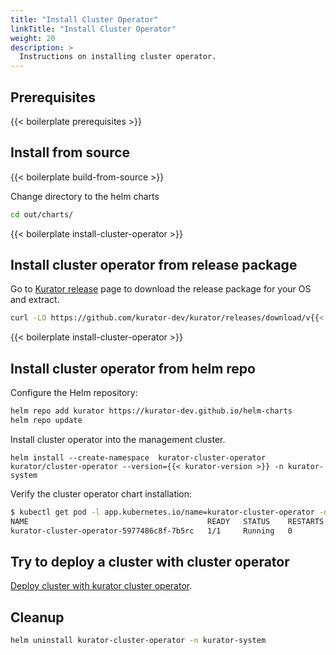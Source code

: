 ```yaml
---
title: "Install Cluster Operator"
linkTitle: "Install Cluster Operator"
weight: 20
description: >
  Instructions on installing cluster operator.
---
```


## Prerequisites

{{< boilerplate prerequisites >}}

## Install from source

{{< boilerplate build-from-source >}}


Change directory to the helm charts

```bash
cd out/charts/
```

{{< boilerplate install-cluster-operator >}}


## Install cluster operator from release package

Go to [Kurator release](https://github.com/kurator-dev/kurator/releases) page to download the release package for your OS and extract.

```bash
curl -LO https://github.com/kurator-dev/kurator/releases/download/v{{< kurator-version >}}/cluster-operator-{{< kurator-version >}}.tgz
```

{{< boilerplate install-cluster-operator >}}

## Install cluster operator from helm repo

Configure the Helm repository:

```bash
helm repo add kurator https://kurator-dev.github.io/helm-charts
helm repo update
```

Install cluster operator into the management cluster.

```console
helm install --create-namespace  kurator-cluster-operator kurator/cluster-operator --version={{< kurator-version >}} -n kurator-system 

```

Verify the cluster operator chart installation:

```bash
$ kubectl get pod -l app.kubernetes.io/name=kurator-cluster-operator -n kurator-system
NAME                                        READY   STATUS    RESTARTS   AGE
kurator-cluster-operator-5977486c8f-7b5rc   1/1     Running   0          21h
```


## Try to deploy a cluster with cluster operator

[Deploy cluster with kurator cluster operator](/docs/cluster-operator/kurator-cluster-api).

## Cleanup

```bash
helm uninstall kurator-cluster-operator -n kurator-system
```
